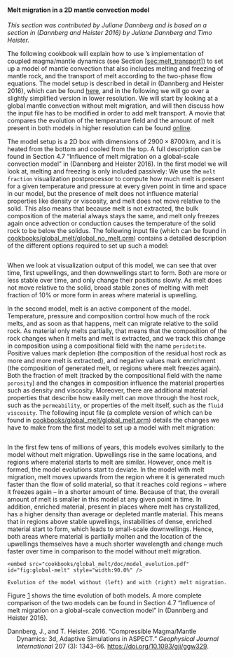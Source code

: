 #### Melt migration in a 2D mantle convection model

*This section was contributed by Juliane Dannberg and is based on a section in
(Dannberg and Heister 2016) by Juliane Dannberg and Timo Heister.*

The following cookbook will explain how to use &rsquo;s implementation of
coupled magma/mantle dynamics (see Section&nbsp;[\[sec:melt_transport\]][1])
to set up a model of mantle convection that also includes melting and freezing
of mantle rock, and the transport of melt according to the two-phase flow
equations. The model setup is described in detail in (Dannberg and Heister
2016), which can be found [here][], and in the following we will go over a
slightly simplified version in lower resolution. We will start by looking at a
global mantle convection without melt migration, and will then discuss how the
input file has to be modified in order to add melt transport. A movie that
compares the evolution of the temperature field and the amount of melt present
in both models in higher resolution can be found [online][].

The model setup is a 2D box with dimensions of $2900 \times 8700$&#8198;km,
and it is heated from the bottom and cooled from the top. A full description
can be found in Section&nbsp;4.7 &ldquo;Influence of melt migration on a
global-scale convection model&rdquo; in (Dannberg and Heister 2016). In the
first model we will look at, melting and freezing is only included passively:
We use the `melt fraction` visualization postprocessor to compute how much
melt is present for a given temperature and pressure at every given point in
time and space in our model, but the presence of melt does not influence
material properties like density or viscosity, and melt does not move relative
to the solid. This also means that because melt is not extracted, the bulk
composition of the material always stays the same, and melt only freezes again
once advection or conduction causes the temperature of the solid rock to be
below the solidus. The following input file (which can be found in
[cookbooks/global_melt/global_no_melt.prm][]) contains a detailed description
of the different options required to set up such a model:

``` prmfile
```

When we look at visualization output of this model, we can see that over time,
first upwellings, and then downwellings start to form. Both are more or less
stable over time, and only change their positions slowly. As melt does not
move relative to the solid, broad stable zones of melting with melt fraction
of 10% or more form in areas where material is upwelling.

In the second model, melt is an active component of the model. Temperature,
pressure and composition control how much of the rock melts, and as soon as
that happens, melt can migrate relative to the solid rock. As material only
melts partially, that means that the composition of the rock changes when it
melts and melt is extracted, and we track this change in composition using a
compositional field with the name `peridotite`. Positive values mark depletion
(the composition of the residual host rock as more and more melt is
extracted), and negative values mark enrichment (the composition of generated
melt, or regions where melt freezes again). Both the fraction of melt (tracked
by the compositional field with the name `porosity`) and the changes in
composition influence the material properties such as density and viscosity.
Moreover, there are additional material properties that describe how easily
melt can move through the host rock, such as the `permeability`, or properties
of the melt itself, such as the `fluid viscosity`. The following input file (a
complete version of which can be found in
[cookbooks/global_melt/global_melt.prm][]) details the changes we have to make
from the first model to set up a model with melt migration:

``` prmfile
```

In the first few tens of millions of years, this models evolves similarly to
the model without melt migration. Upwellings rise in the same locations, and
regions where material starts to melt are similar. However, once melt is
formed, the model evolutions start to deviate. In the model with melt
migration, melt moves upwards from the region where it is generated much
faster than the flow of solid material, so that it reaches cold regions
&ndash; where it freezes again &ndash; in a shorter amount of time. Because of
that, the overall amount of melt is smaller in this model at any given point
in time. In addition, enriched material, present in places where melt has
crystallized, has a higher density than average or depleted mantle material.
This means that in regions above stable upwellings, instabilities of dense,
enriched material start to form, which leads to small-scale downwellings.
Hence, both areas where material is partially molten and the location of the
upwellings themselves have a much shorter wavelength and change much faster
over time in comparison to the model without melt migration.

```{figure-md}
<embed src="cookbooks/global_melt/doc/model_evolution.pdf" id="fig:global-melt" style="width:90.0%" />

Evolution of the model without (left) and with (right) melt migration.
```

Figure&nbsp;[1][] shows the time evolution of both models. A more complete
comparison of the two models can be found in Section&nbsp;4.7 &ldquo;Influence
of melt migration on a global-scale convection model&rdquo; in (Dannberg and
Heister 2016).

<div id="refs" class="references csl-bib-body hanging-indent">

<div id="ref-dannberg_melt" class="csl-entry">

Dannberg, J., and T. Heister. 2016. &ldquo;Compressible Magma/Mantle Dynamics:
3d, Adaptive Simulations in ASPECT.&rdquo; *Geophysical Journal International*
207 (3): 1343&ndash;66. <https://doi.org/10.1093/gji/ggw329>.

</div>

</div>

  [1]: #sec:melt_transport
  [here]: https://doi.org/10.1093/gji/ggw329
  [online]: http://youtu.be/Kwyp4Jvx6MU
  [cookbooks/global_melt/global_no_melt.prm]: cookbooks/global_melt/global_no_melt.prm
  [cookbooks/global_melt/global_melt.prm]: cookbooks/global_melt/global_melt.prm
  [1]: #fig:global-melt
